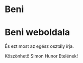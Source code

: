 <html>
<head>
<h1>Beni</h1>
</head>
<body>
<h1>Beni weboldala</h1>
<p>És ezt most az egész osztály írja.</p>
<p>Köszönhető Simon Hunor Etelének!</p>
</body>
</html>
